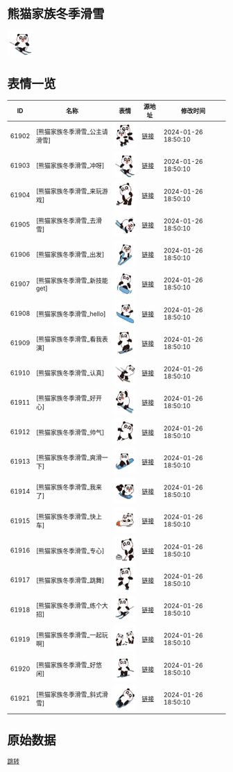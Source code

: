 # 熊猫家族冬季滑雪

<img src="./cover.png" height="60" alt="cover" />

# 表情一览

|ID|名称|表情|源地址|修改时间|
|----|----|----|----|----|
|61902|[熊猫家族冬季滑雪_公主请滑雪]|<img src="./pic/061902_%5B熊猫家族冬季滑雪_公主请滑雪%5D.png" height="60" alt="公主请滑雪"/>|[链接](https://i0.hdslb.com/bfs/garb/71b6f64a7087856da25314a07e06b0d9fb9cd02b.png)|2024-01-26 18:50:10|
|61903|[熊猫家族冬季滑雪_冲呀]|<img src="./pic/061903_%5B熊猫家族冬季滑雪_冲呀%5D.png" height="60" alt="冲呀"/>|[链接](https://i0.hdslb.com/bfs/garb/37b6073b108367efbf40d98d27b979e5bd8b1fd0.png)|2024-01-26 18:50:10|
|61904|[熊猫家族冬季滑雪_来玩游戏]|<img src="./pic/061904_%5B熊猫家族冬季滑雪_来玩游戏%5D.png" height="60" alt="来玩游戏"/>|[链接](https://i0.hdslb.com/bfs/garb/c841079ab44cc9aedcc9319663ee841a019cba19.png)|2024-01-26 18:50:10|
|61905|[熊猫家族冬季滑雪_去滑雪]|<img src="./pic/061905_%5B熊猫家族冬季滑雪_去滑雪%5D.png" height="60" alt="去滑雪"/>|[链接](https://i0.hdslb.com/bfs/garb/1f0c43a76e9fb7b080ec81424552a7916df5fb9b.png)|2024-01-26 18:50:10|
|61906|[熊猫家族冬季滑雪_出发]|<img src="./pic/061906_%5B熊猫家族冬季滑雪_出发%5D.png" height="60" alt="出发"/>|[链接](https://i0.hdslb.com/bfs/garb/56b74e26071a2cf1f50b801728da8977b4fd4a15.png)|2024-01-26 18:50:10|
|61907|[熊猫家族冬季滑雪_新技能get]|<img src="./pic/061907_%5B熊猫家族冬季滑雪_新技能get%5D.png" height="60" alt="新技能get"/>|[链接](https://i0.hdslb.com/bfs/garb/688b3ce5643721897561304bffd9c0ea9d6fa3ae.png)|2024-01-26 18:50:10|
|61908|[熊猫家族冬季滑雪_hello]|<img src="./pic/061908_%5B熊猫家族冬季滑雪_hello%5D.png" height="60" alt="hello"/>|[链接](https://i0.hdslb.com/bfs/garb/5197f694fc779afa3c79494eb6455c01db3dcda8.png)|2024-01-26 18:50:10|
|61909|[熊猫家族冬季滑雪_看我表演]|<img src="./pic/061909_%5B熊猫家族冬季滑雪_看我表演%5D.png" height="60" alt="看我表演"/>|[链接](https://i0.hdslb.com/bfs/garb/3209180025f6744e8e80ceac4a12983a6fa6a7d4.png)|2024-01-26 18:50:10|
|61910|[熊猫家族冬季滑雪_认真]|<img src="./pic/061910_%5B熊猫家族冬季滑雪_认真%5D.png" height="60" alt="认真"/>|[链接](https://i0.hdslb.com/bfs/garb/daefc7fd809acbc2a38862ca0730bb409165a448.png)|2024-01-26 18:50:10|
|61911|[熊猫家族冬季滑雪_好开心]|<img src="./pic/061911_%5B熊猫家族冬季滑雪_好开心%5D.png" height="60" alt="好开心"/>|[链接](https://i0.hdslb.com/bfs/garb/579c62ab9afc7f557efdcb11ce4daf0382a6ead6.png)|2024-01-26 18:50:10|
|61912|[熊猫家族冬季滑雪_帅气]|<img src="./pic/061912_%5B熊猫家族冬季滑雪_帅气%5D.png" height="60" alt="帅气"/>|[链接](https://i0.hdslb.com/bfs/garb/5ea19f0c676081fee94a537ac863c5b073bbd290.png)|2024-01-26 18:50:10|
|61913|[熊猫家族冬季滑雪_爽滑一下]|<img src="./pic/061913_%5B熊猫家族冬季滑雪_爽滑一下%5D.png" height="60" alt="爽滑一下"/>|[链接](https://i0.hdslb.com/bfs/garb/661927757347bf14c7ea9bdb80df5671bb214931.png)|2024-01-26 18:50:10|
|61914|[熊猫家族冬季滑雪_我来了]|<img src="./pic/061914_%5B熊猫家族冬季滑雪_我来了%5D.png" height="60" alt="我来了"/>|[链接](https://i0.hdslb.com/bfs/garb/2680e0ed234bb5cc6031fd9a26c061b716399c65.png)|2024-01-26 18:50:10|
|61915|[熊猫家族冬季滑雪_快上车]|<img src="./pic/061915_%5B熊猫家族冬季滑雪_快上车%5D.png" height="60" alt="快上车"/>|[链接](https://i0.hdslb.com/bfs/garb/c68297e5b122da6545c060d81ec6ebb5916f14d7.png)|2024-01-26 18:50:10|
|61916|[熊猫家族冬季滑雪_专心]|<img src="./pic/061916_%5B熊猫家族冬季滑雪_专心%5D.png" height="60" alt="专心"/>|[链接](https://i0.hdslb.com/bfs/garb/04921ba67682672ac8f02cc1cd9612fc3207e43e.png)|2024-01-26 18:50:10|
|61917|[熊猫家族冬季滑雪_跳舞]|<img src="./pic/061917_%5B熊猫家族冬季滑雪_跳舞%5D.png" height="60" alt="跳舞"/>|[链接](https://i0.hdslb.com/bfs/garb/6e81ebbe0d35c388e0848eb6a76efbe945651578.png)|2024-01-26 18:50:10|
|61918|[熊猫家族冬季滑雪_练个大招]|<img src="./pic/061918_%5B熊猫家族冬季滑雪_练个大招%5D.png" height="60" alt="练个大招"/>|[链接](https://i0.hdslb.com/bfs/garb/1c10d7e4ce4c1e58ca24b73e1e2e9af1dde666af.png)|2024-01-26 18:50:10|
|61919|[熊猫家族冬季滑雪_一起玩啊]|<img src="./pic/061919_%5B熊猫家族冬季滑雪_一起玩啊%5D.png" height="60" alt="一起玩啊"/>|[链接](https://i0.hdslb.com/bfs/garb/c31a18a44cf24114f32270091a27e5adc772539d.png)|2024-01-26 18:50:10|
|61920|[熊猫家族冬季滑雪_好悠闲]|<img src="./pic/061920_%5B熊猫家族冬季滑雪_好悠闲%5D.png" height="60" alt="好悠闲"/>|[链接](https://i0.hdslb.com/bfs/garb/34b62179b9bacce99996c6ea36e01318fbea02d0.png)|2024-01-26 18:50:10|
|61921|[熊猫家族冬季滑雪_斜式滑雪]|<img src="./pic/061921_%5B熊猫家族冬季滑雪_斜式滑雪%5D.png" height="60" alt="斜式滑雪"/>|[链接](https://i0.hdslb.com/bfs/garb/fe1bc94c4017200eb424d6b586b28ac9a92237cc.png)|2024-01-26 18:50:10|

# 原始数据

[跳转](./raw.json)

